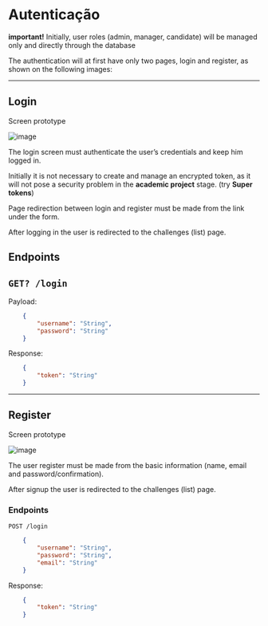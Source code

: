 # Autenticação 
**important!** Initially, user roles (admin, manager, candidate) will be managed only and directly through the database

The authentication will at first have only two pages, login and register, as shown on the following images:

---

## Login
Screen prototype

![image](https://user-images.githubusercontent.com/34667580/170843837-c67f5749-fc86-4cc8-be22-63d61c62673d.png)

The login screen must authenticate the user’s credentials and keep him logged in.

Initially it is not necessary to create and manage an encrypted token, as it will not pose a security problem in the **academic project** stage. (try **Super tokens**)

Page redirection between login and register must be made from the link under the form.

After logging in the user is redirected to the challenges (list) page.


## **Endpoints**
## **`GET? /login`**
Payload:
```json
    {
        "username": "String",
        "password": "String"
    }
```

Response:
```json
    {
        "token": "String"
    }
```


---

## Register
Screen prototype

![image](https://user-images.githubusercontent.com/34667580/170843867-bac8304d-f7d6-4018-ac27-4ea2799db686.png)

The user register must be made from the basic information (name, email and password/confirmation).

After signup the user is redirected to the challenges (list) page.

### **Endpoints**
`POST /login`
```json
    {
        "username": "String",
        "password": "String",
        "email": "String"
    }
```

Response:
```json
    {
        "token": "String"
    }
```